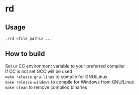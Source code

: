# rd
## Usage
``./rd <file paths> ...``
## How to build
Set ur CC environment variable to your preferred compiler<br>
If CC is not set GCC will be used<br>
``make release-gnu-linux`` to compile for GNU/Linux<br>
``make release-windows`` to compile for Windows from GNU/Linux<br>
``make clean`` to remove compiled binaries